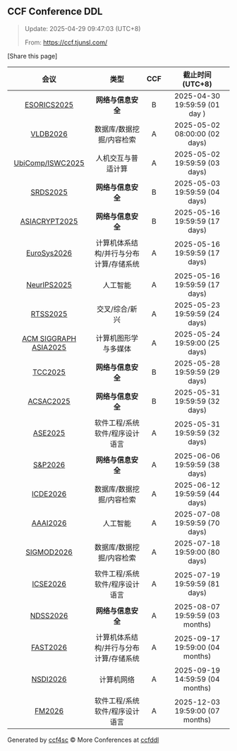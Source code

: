 
## CCF Conference DDL

> Update: 2025-04-29 09:47:03 (UTC+8)
>
> From: https://ccf.tjunsl.com/

<div id='share' onclick="share()">[Share this page]</div>
<span id="time" style="font-size:24px"></span>
<script>
function updateTime() {
  var time_str = "Now: " + (new Date()).toLocaleString();
  document.getElementById("time").innerHTML =  time_str;
}
setInterval(updateTime, 500);
function share() {
    if (!navigator.share) {
        alert("This feature is not supported in your browser.");
    } else {
        navigator.share({
            title: window.location.title,
            url: window.location.href,
            text: 'The Latest CCF Conference DDL Data.',
        });
    }
}
</script>


| 会议 | 类型 | CCF | 截止时间 (UTC+8) |
| :--: | :--: | :--: | :--: |
| [ESORICS2025](https://esorics2025.sciencesconf.org/) | **网络与信息安全** | B | 2025-04-30 19:59:59 (01 day ) | 
| [VLDB2026](https://www.vldb.org/2026/) | 数据库/数据挖掘/内容检索 | A | 2025-05-02 08:00:00 (02 days) | 
| [UbiComp/ISWC2025](https://www.ubicomp.org/ubicomp-iswc-2025) | 人机交互与普适计算 | A | 2025-05-02 19:59:59 (03 days) | 
| [SRDS2025](https://srds-conference.org/) | **网络与信息安全** | B | 2025-05-03 19:59:59 (04 days) | 
| [ASIACRYPT2025](https://asiacrypt.iacr.org/2025/) | **网络与信息安全** | B | 2025-05-16 19:59:59 (17 days) | 
| [EuroSys2026](https://2026.eurosys.org/) | 计算机体系结构/并行与分布计算/存储系统 | A | 2025-05-16 19:59:59 (17 days) | 
| [NeurIPS2025](https://neurips.cc/Conferences/2025) | 人工智能 | A | 2025-05-16 19:59:59 (17 days) | 
| [RTSS2025](http://2025.rtss.org/) | 交叉/综合/新兴 | A | 2025-05-23 19:59:59 (24 days) | 
| [ACM SIGGRAPH ASIA2025](https://asia.siggraph.org/2025/) | 计算机图形学与多媒体 | A | 2025-05-24 19:59:00 (25 days) | 
| [TCC2025](https://tcc.iacr.org/2025/) | **网络与信息安全** | B | 2025-05-28 19:59:59 (29 days) | 
| [ACSAC2025](https://www.acsac.org/) | **网络与信息安全** | B | 2025-05-31 19:59:59 (32 days) | 
| [ASE2025](https://conf.researchr.org/home/ase-2025) | 软件工程/系统软件/程序设计语言 | A | 2025-05-31 19:59:59 (32 days) | 
| [S&P2026](https://www.ieee-security.org/TC/SP2026/) | **网络与信息安全** | A | 2025-06-06 19:59:59 (38 days) | 
| [ICDE2026](https://icde2026.github.io/) | 数据库/数据挖掘/内容检索 | A | 2025-06-12 19:59:59 (44 days) | 
| [AAAI2026](https://aaai.org/conference/aaai/aaai-26/) | 人工智能 | A | 2025-07-08 19:59:59 (70 days) | 
| [SIGMOD2026](https://2026.sigmod.org/) | 数据库/数据挖掘/内容检索 | A | 2025-07-18 19:59:00 (80 days) | 
| [ICSE2026](https://conf.researchr.org/home/icse-2026) | 软件工程/系统软件/程序设计语言 | A | 2025-07-19 19:59:59 (81 days) | 
| [NDSS2026](https://www.ndss-symposium.org/ndss2026/) | **网络与信息安全** | A | 2025-08-07 19:59:59 (03 months) | 
| [FAST2026](https://www.usenix.net/conference/fast26) | 计算机体系结构/并行与分布计算/存储系统 | A | 2025-09-17 19:59:00 (04 months) | 
| [NSDI2026](https://www.usenix.org/conference/nsdi26) | 计算机网络 | A | 2025-09-19 14:59:59 (04 months) | 
| [FM2026](https://conf.researchr.org/home/fm-2026) | 软件工程/系统软件/程序设计语言 | A | 2025-12-03 19:59:00 (07 months) | 

Generated by [ccf4sc](https://github.com/WWILLV/ccf4sc/) © More Conferences at [ccfddl](https://ccfddl.top/)
